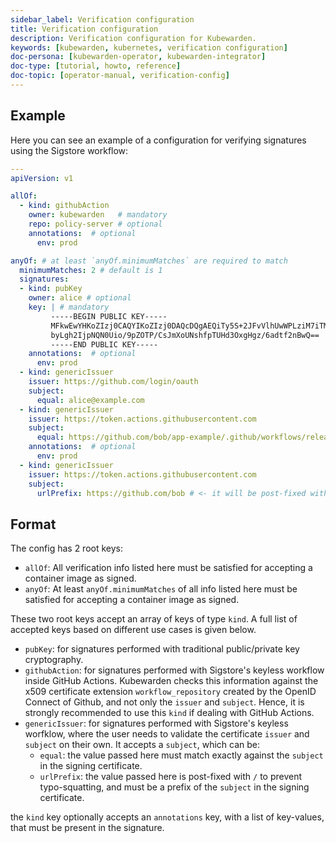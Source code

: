 ```yaml
---
sidebar_label: Verification configuration
title: Verification configuration
description: Verification configuration for Kubewarden.
keywords: [kubewarden, kubernetes, verification configuration]
doc-persona: [kubewarden-operator, kubewarden-integrator]
doc-type: [tutorial, howto, reference]
doc-topic: [operator-manual, verification-config]
---
```


## Example

Here you can see an example of a configuration for verifying
signatures using the Sigstore workflow:

```yaml
---
apiVersion: v1

allOf:
  - kind: githubAction
    owner: kubewarden   # mandatory
    repo: policy-server # optional
    annotations:  # optional
      env: prod

anyOf: # at least `anyOf.minimumMatches` are required to match
  minimumMatches: 2 # default is 1
  signatures:
  - kind: pubKey
    owner: alice # optional
    key: | # mandatory
         -----BEGIN PUBLIC KEY-----
         MFkwEwYHKoZIzj0CAQYIKoZIzj0DAQcDQgAEQiTy5S+2JFvVlhUwWPLziM7iTM2j
         byLgh2IjpNQN0Uio/9pZOTP/CsJmXoUNshfpTUHd3OxgHgz/6adtf2nBwQ==
         -----END PUBLIC KEY-----
    annotations:  # optional
      env: prod
  - kind: genericIssuer
    issuer: https://github.com/login/oauth
    subject:
      equal: alice@example.com
  - kind: genericIssuer
    issuer: https://token.actions.githubusercontent.com
    subject:
      equal: https://github.com/bob/app-example/.github/workflows/release.yml@refs/heads/main
    annotations:  # optional
      env: prod
  - kind: genericIssuer
    issuer: https://token.actions.githubusercontent.com
    subject:
      urlPrefix: https://github.com/bob # <- it will be post-fixed with `/` for security reasons
```

## Format

The config has 2 root keys:
- `allOf`: All verification info listed here must be satisfied for accepting a
  container image as signed.
- `anyOf`: At least `anyOf.minimumMatches` of all info listed here must be
  satisfied for accepting a container image as signed.
  
These two root keys accept an array of keys of type `kind`. 
A full list of accepted keys based on different use cases is given below.
- `pubKey`: for signatures performed with traditional public/private key
  cryptography.
- `githubAction`: for signatures performed with Sigstore's keyless workflow
  inside GitHub Actions. Kubewarden checks this information against the x509
  certificate extension `workflow_repository` created by the OpenID Connect of
  Github, and not only the `issuer` and `subject`. Hence, it is strongly
  recommended to use this `kind` if dealing with GitHub Actions.
- `genericIssuer`: for signatures performed with Sigstore's keyless worfklow,
  where the user needs to validate the certificate `issuer` and `subject` on
  their own.
  It accepts a `subject`, which can be:
  - `equal`: the value passed here must match exactly against the `subject` in
    the signing certificate.
  - `urlPrefix`: the value passed here is post-fixed with `/` to prevent
    typo-squatting, and must be a prefix of the `subject` in the signing
    certificate.

the `kind` key optionally accepts an `annotations` key, with a list of
key-values, that must be present in the signature.
